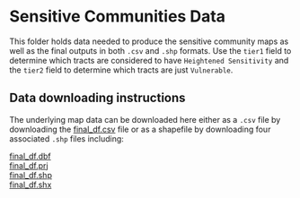 # Sensitive Communities Data

This folder holds data needed to produce the sensitive community maps as well as the final outputs in both `.csv` and `.shp` formats. Use the `tier1` field to determine which tracts are considered to have `Heightened Sensitivity` and the `tier2` field to determine which tracts are just `Vulnerable`.  

## Data downloading instructions

The underlying map data can be downloaded here either as a `.csv` file by downloading the [final_df.csv](https://github.com/cci-ucb/sensitive_communities/blob/master/data/final_df.csv) file or as a shapefile by downloading four associated `.shp` files including: 

[final_df.dbf](https://github.com/cci-ucb/sensitive_communities/blob/master/data/final_df.dbf)  
[final_df.prj](https://github.com/cci-ucb/sensitive_communities/blob/master/data/final_df.prj)  
[final_df.shp](https://github.com/cci-ucb/sensitive_communities/blob/master/data/final_df.shp)  
[final_df.shx](https://github.com/cci-ucb/sensitive_communities/blob/master/data/final_df.shx)  
